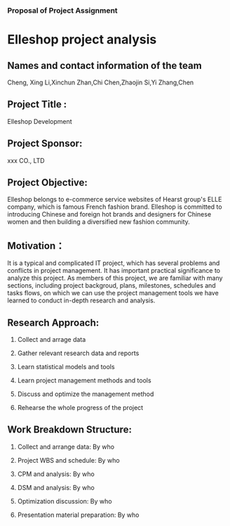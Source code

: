 ### Proposal of Project Assignment

# Elleshop project analysis

## Names and contact information of the team

Cheng, Xing   Li,Xinchun   Zhan,Chi   Chen,Zhaojin   Si,Yi   Zhang,Chen

## Project Title : 

Elleshop Development

## Project Sponsor:

xxx CO., LTD

## Project Objective:

Elleshop belongs to e-commerce service websites of Hearst group's ELLE company, which is famous French fashion brand.
Elleshop is committed to introducing Chinese and foreign hot brands and designers for Chinese women and then building a diversified new fashion community.

## Motivation：

It is a typical and complicated IT project, which has several problems and conflicts in project management. It has important practical significance to analyze this project.
As members of this project, we are familiar with many sections, including project backgroud, plans, milestones, schedules and tasks flows, on which we can use the project management tools we have learned to conduct in-depth research and analysis.

## Research Approach:

1. Collect and arrage data

2. Gather relevant research data and reports

3. Learn statistical models and tools

4. Learn project management methods and tools

5. Discuss and optimize the management method

6. Rehearse the whole progress of the project


## Work Breakdown Structure:

1. Collect and arrange data: 
   By who

2. Project WBS and schedule: 
   By who

3. CPM and analysis:
   By who

4. DSM and analysis:
   By who

5. Optimization discussion:
   By who

6. Presentation material preparation:
   By who



